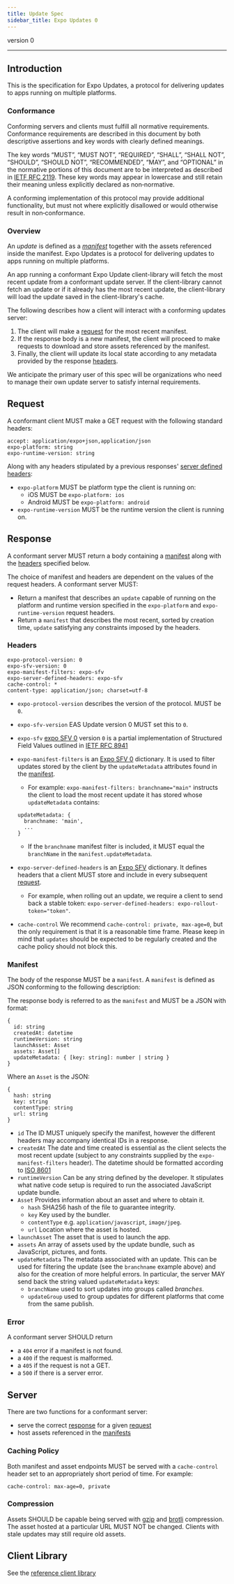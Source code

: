 ```yaml
---
title: Update Spec
sidebar_title: Expo Updates 0
---
```


version 0

---

## Introduction

This is the specification for Expo Updates, a protocol for delivering updates to apps running on multiple platforms.

### Conformance

Conforming servers and clients must fulfill all normative requirements. Conformance requirements are described in this document by both descriptive assertions and key words with clearly defined meanings.

The key words “MUST”, “MUST NOT”, “REQUIRED”, “SHALL”, “SHALL NOT”, “SHOULD”, “SHOULD NOT”, “RECOMMENDED”, “MAY”, and “OPTIONAL” in the normative portions of this document are to be interpreted as described in [IETF RFC 2119](https://tools.ietf.org/html/rfc2119). These key words may appear in lowercase and still retain their meaning unless explicitly declared as non‐normative.

A conforming implementation of this protocol may provide additional functionality, but must not where explicitly disallowed or would otherwise result in non‐conformance.

### Overview

An _update_ is defined as a [_manifest_](#manifest) together with the assets referenced inside the manifest.
Expo Updates is a protocol for delivering updates to apps running on multiple platforms.

An app running a conformant Expo Update client-library will fetch the most recent update from a conformant update server. If the client-library cannot fetch an update or if it already has the most recent update, the client-library will load the update saved in the client-library's cache.

The following describes how a client will interact with a conforming updates server:
1. The client will make a [request](#request) for the most recent manifest. 
2. If the response body is a new manifest, the client will proceed to make requests to download and store assets referenced by the manifest.
3. Finally, the client will update its local state according to any metadata provided by the response [headers](#headers).

We anticipate the primary user of this spec will be organizations who need to manage their own update server to satisfy internal requirements.

## Request

A conformant client MUST make a GET request with the following standard headers:

```
accept: application/expo+json,application/json
expo-platform: string
expo-runtime-version: string
```
Along with any headers stipulated by a previous responses' [server defined headers](#server-defined-headers):

* `expo-platform` MUST be platform type the client is running on: 
    * iOS MUST be `expo-platform: ios`
    * Android MUST be `expo-platform: android`
* `expo-runtime-version` MUST be the runtime version the client is running on.

## Response

A conformant server MUST return a body containing a [manifest](#manifest) along with the [headers](#headers) specified below.

The choice of manifest and headers are dependent on the values of the request headers. A conformant server MUST:

* Return a manifest that describes an `update` capable of running on the platform and runtime version specified in the `expo-platform` and `expo-runtime-version` request headers. 
* Return a `manifest` that describes the most recent, sorted by creation time, `update` satisfying any constraints imposed by the headers.

### Headers

```
expo-protocol-version: 0
expo-sfv-version: 0
expo-manifest-filters: expo-sfv
expo-server-defined-headers: expo-sfv
cache-control: *
content-type: application/json; charset=utf-8
```

* `expo-protocol-version` describes the version of the protocol. MUST be `0`.
* `expo-sfv-version`  EAS Update version 0 MUST set this to `0`.
* `expo-sfv`   [expo SFV 0](expo-sfv-0.md) version `0` is a partial implementation of Structured Field Values outlined in [IETF RFC 8941](https://tools.ietf.org/html/rfc8941)
* `expo-manifest-filters` is an [Expo SFV 0](expo-sfv-0.md) dictionary. It is used to filter updates stored by the client by the `updateMetadata` attributes found in the [manifest](#manifest).
  * For example: `expo-manifest-filters: branchname="main"` instructs the client to load the most recent update it has stored whose `updateMetadata` contains:

  ```
  updateMetadata: {
    branchname: 'main',
    ...
  }
  ```
  * If the `branchname` manifest filter is included, it MUST equal the `branchName` in the `manifest.updateMetadata`.
* `expo-server-defined-headers` is an [Expo SFV](expo-sfv.md) dictionary. It defines headers that a client MUST store and include in every subsequent [request](#request).

  * For example, when rolling out an update, we require a client to send back a stable token: `expo-server-defined-headers: expo-rollout-token="token"`. 
* `cache-control` We recommend `cache-control: private, max-age=0`, but the only requirement is that it is a reasonable time frame. Please keep in mind that `updates` should be expected to be regularly created and the cache policy should not block this.

### Manifest

The body of the response MUST be a `manifest`. A `manifest` is defined as JSON conforming to the following description:

The response body is referred to as the `manifest` and MUST be a JSON with format:
```
{
  id: string
  createdAt: datetime
  runtimeVersion: string
  launchAsset: Asset
  assets: Asset[]
  updateMetadata: { [key: string]: number | string }
}
```
Where an `Asset` is the JSON:
```
{
  hash: string
  key: string
  contentType: string
  url: string
}
```
  * `id` The ID MUST uniquely specify the manifest, however the different headers may accompany identical IDs in a response.
  * `createdAt` The date and time created is essential as the client selects the most recent update (subject to any constraints supplied by the `expo-manifest-filters` header). The datetime should be formatted according to [ISO 8601](https://en.wikipedia.org/wiki/ISO_8601)
  * `runtimeVersion` Can be any string defined by the developer. It stipulates what native code setup is required to run the associated JavaScript update bundle.
  * `Asset` Provides information about an asset and where to obtain it.
    * `hash` SHA256 hash of the file to guarantee integrity.
    * `key` Key used by the bundler.
    * `contentType` e.g. `application/javascript`, `image/jpeg`.
    * `url` Location where the asset is hosted.
  * `launchAsset` The asset that is used to launch the app.
  * `assets` An array of assets used by the update bundle, such as JavaScript, pictures, and fonts.
  * `updateMetadata` The metadata associated with an update. This can be used for filtering the update (see the `branchname` example above) and also for the creation of more helpful errors. In particular, the server MAY send back the string valued `updateMetadata` keys:
    * `branchName` used to sort updates into groups called _branches_.
    * `updateGroup` used to group updates for different platforms that come from the same publish.

### Error

A conformant server SHOULD return 
  * a `404` error if a manifest is not found.
  * a `400` if the request is malformed.
  * a `405` if the request is not a GET.
  * a `500` if there is a server error.


## Server

There are two functions for a conformant server:
  * serve the correct [response](#response) for a given [request](#request)
  * host assets referenced in the [manifests](#manifest)

### Caching Policy

Both manifest and asset endpoints MUST be served with a `cache-control` header set to an appropriately short period of time. For example:

```
cache-control: max-age=0, private
```

### Compression

Assets SHOULD be capable being served with [gzip](https://www.gnu.org/software/gzip/) and [brotli](https://github.com/google/brotli) compression.
The asset hosted at a particular URL MUST NOT be changed. Clients with stale updates may still require old assets.

## Client Library

See the [reference client library](https://github.com/expo/expo/tree/master/packages/expo-updates)
